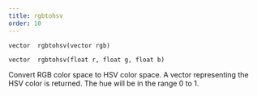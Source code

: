 ```yaml
---
title: rgbtohsv
order: 10
---
```

`vector  rgbtohsv(vector rgb)`

`vector  rgbtohsv(float r, float g, float b)`

Convert RGB color space to HSV color space. A vector representing the
HSV color is returned. The hue will be in the range 0 to 1.
